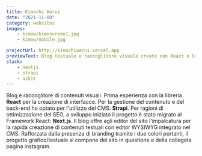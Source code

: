 ```yaml
---
title: Kimochi Warui
date: "2021-11-08"
category: websites
images:
    - kimow/kimoscreen1.jpg
    - kimow/mobile.jpg

projectUrl: http://kimochiwarui.vercel.app
previewText: Blog testuale e raccoglitore visuale creato con React e Strapi.
stack:
    - nextjs
    - strapi
    - uikit
---
```

<!-- ![logo](/kimow/logo512.jpg) -->

Blog e raccoglitore di contenuti visuali. Prima esperienza con la libreria **React** per la creazione di interfacce. Per la gestione del contenuto e del back-end ho optato per l'utilizzo del CMS: **Strapi**. Per ragioni di ottimizzazione del SEO, a sviluppo iniziato il progetto è stato migrato al Framework React: **Next.js**. Il blog offre agli editor del sito l'impalcatura per la rapida creazione di contenuti testuali con editor WYSIWYG integrato nel CMS. Rafforzata dalla presenza di branding tramite i due colori portanti, il progetto grafico/testuale si compone del sito in questione e della collegata pagina instagram.